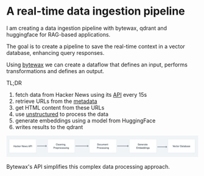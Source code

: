 # A real-time data ingestion pipeline

I am creating a data ingestion pipeline with bytewax, qdrant and huggingface for RAG-based applications. 

The goal is to create a pipeline to save the real-time context in a vector database, enhancing query responses. 

Using [bytewax](https://bytewax.io) we can create a dataflow that defines an input, performs transformations and defines an output.

TL;DR
1. fetch data from Hacker News using its [API](https://github.com/HackerNews/API) every 15s
2. retrieve URLs from the [metadata](https://hacker-news.firebaseio.com/v0/item/8863.json?print=pretty)
3. get HTML content from these URLs
4. use [unstructured](https://unstructured.io) to process the data
5. generate embeddings using a model from HuggingFace
6. writes results to the qdrant

![dag](assets/dag.png)

Bytewax's API simplifies this complex data processing approach.

